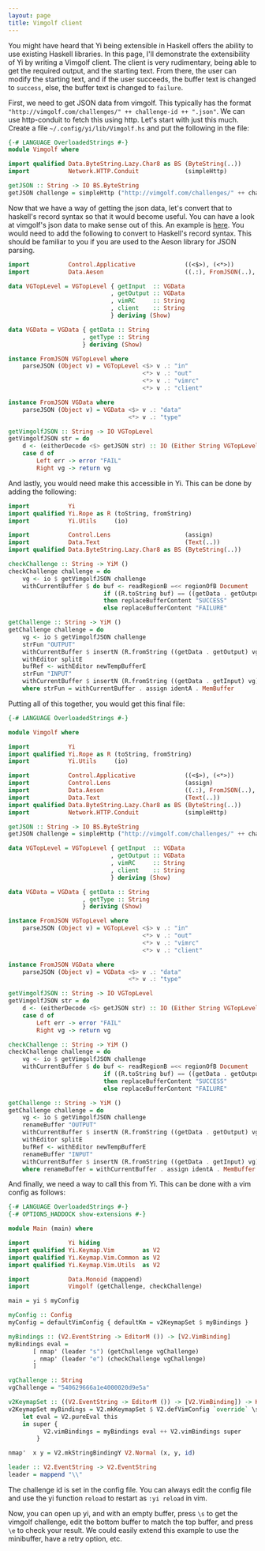 ```yaml
---
layout: page
title: Vimgolf client
---
```


You might have heard that Yi being extensible in Haskell offers the ability to use existing Haskell libraries. In this page, I'll demonstrate the extensibility of Yi by writing a Vimgolf client. The client is very rudimentary, being able to get the required output, and the starting text. From there, the user can modify the starting text, and if the user succeeds, the buffer text is changed to `success`, else, the buffer text is changed to `failure`.

First, we need to get JSON data from vimgolf. This typically has the format `"http://vimgolf.com/challenges/" ++ challenge-id ++ ".json"`. We can use http-conduit to fetch this using http. Let's start with just this much. Create a file `~/.config/yi/lib/Vimgolf.hs` and put the following in the file:

~~~ haskell
{-# LANGUAGE OverloadedStrings #-}
module Vimgolf where

import qualified Data.ByteString.Lazy.Char8 as BS (ByteString(..))
import           Network.HTTP.Conduit             (simpleHttp)

getJSON :: String -> IO BS.ByteString
getJSON challenge = simpleHttp ("http://vimgolf.com/challenges/" ++ challenge ++ ".json")
~~~

Now that we have a way of getting the json data, let's convert that to haskell's record syntax so that it would become useful. You can have a look at vimgolf's json data to make sense out of this. An example is [here](http://vimgolf.com/challenges/540629666a1e4000020d9e5a.json). You would need to add the following to convert to Haskell's record syntax. This should be familiar to you if you are used to the Aeson library for JSON parsing.

~~~ haskell
import           Control.Applicative              ((<$>), (<*>))
import           Data.Aeson                       ((.:), FromJSON(..), eitherDecode, Value(..))

data VGTopLevel = VGTopLevel { getInput  :: VGData
                             , getOutput :: VGData
                             , vimRC     :: String
                             , client    :: String
                             } deriving (Show)

data VGData = VGData { getData :: String
                     , getType :: String
                     } deriving (Show)

instance FromJSON VGTopLevel where
    parseJSON (Object v) = VGTopLevel <$> v .: "in"
                                      <*> v .: "out"
                                      <*> v .: "vimrc"
                                      <*> v .: "client"

instance FromJSON VGData where
    parseJSON (Object v) = VGData <$> v .: "data"
                                  <*> v .: "type"

getVimgolfJSON :: String -> IO VGTopLevel
getVimgolfJSON str = do
    d <- (eitherDecode <$> getJSON str) :: IO (Either String VGTopLevel)
    case d of
        Left err -> error "FAIL"
        Right vg -> return vg
~~~

And lastly, you would need make this accessible in Yi. This can be done by adding the following:

~~~ haskell
import           Yi
import qualified Yi.Rope as R (toString, fromString)
import           Yi.Utils     (io)

import           Control.Lens                     (assign)
import           Data.Text                        (Text(..))
import qualified Data.ByteString.Lazy.Char8 as BS (ByteString(..))

checkChallenge :: String -> YiM ()
checkChallenge challenge = do
    vg <- io $ getVimgolfJSON challenge
    withCurrentBuffer $ do buf <- readRegionB =<< regionOfB Document
                           if ((R.toString buf) == ((getData . getOutput) vg))
                           then replaceBufferContent "SUCCESS"
                           else replaceBufferContent "FAILURE"

getChallenge :: String -> YiM ()
getChallenge challenge = do
    vg <- io $ getVimgolfJSON challenge
    strFun "OUTPUT"
    withCurrentBuffer $ insertN (R.fromString ((getData . getOutput) vg))
    withEditor splitE
    bufRef <- withEditor newTempBufferE
    strFun "INPUT"
    withCurrentBuffer $ insertN (R.fromString ((getData . getInput) vg))
    where strFun = withCurrentBuffer . assign identA . MemBuffer
~~~

Putting all of this together, you would get this final file:

~~~ haskell
{-# LANGUAGE OverloadedStrings #-}

module Vimgolf where

import           Yi
import qualified Yi.Rope as R (toString, fromString)
import           Yi.Utils     (io)

import           Control.Applicative              ((<$>), (<*>))
import           Control.Lens                     (assign)
import           Data.Aeson                       ((.:), FromJSON(..), eitherDecode, Value(..))
import           Data.Text                        (Text(..))
import qualified Data.ByteString.Lazy.Char8 as BS (ByteString(..))
import           Network.HTTP.Conduit             (simpleHttp)

getJSON :: String -> IO BS.ByteString
getJSON challenge = simpleHttp ("http://vimgolf.com/challenges/" ++ challenge ++ ".json")

data VGTopLevel = VGTopLevel { getInput  :: VGData
                             , getOutput :: VGData
                             , vimRC     :: String
                             , client    :: String
                             } deriving (Show)

data VGData = VGData { getData :: String
                     , getType :: String
                     } deriving (Show)

instance FromJSON VGTopLevel where
    parseJSON (Object v) = VGTopLevel <$> v .: "in"
                                      <*> v .: "out"
                                      <*> v .: "vimrc"
                                      <*> v .: "client"

instance FromJSON VGData where
    parseJSON (Object v) = VGData <$> v .: "data"
                                  <*> v .: "type"

getVimgolfJSON :: String -> IO VGTopLevel
getVimgolfJSON str = do
    d <- (eitherDecode <$> getJSON str) :: IO (Either String VGTopLevel)
    case d of
        Left err -> error "FAIL"
        Right vg -> return vg

checkChallenge :: String -> YiM ()
checkChallenge challenge = do
    vg <- io $ getVimgolfJSON challenge
    withCurrentBuffer $ do buf <- readRegionB =<< regionOfB Document
                           if ((R.toString buf) == ((getData . getOutput) vg))
                           then replaceBufferContent "SUCCESS"
                           else replaceBufferContent "FAILURE"

getChallenge :: String -> YiM ()
getChallenge challenge = do
    vg <- io $ getVimgolfJSON challenge
    renameBuffer "OUTPUT"
    withCurrentBuffer $ insertN (R.fromString ((getData . getOutput) vg))
    withEditor splitE
    bufRef <- withEditor newTempBufferE
    renameBuffer "INPUT"
    withCurrentBuffer $ insertN (R.fromString ((getData . getInput) vg))
    where renameBuffer = withCurrentBuffer . assign identA . MemBuffer
~~~

And finally, we need a way to call this from Yi. This can be done with a vim config as follows:

~~~ haskell
{-# LANGUAGE OverloadedStrings #-}
{-# OPTIONS_HADDOCK show-extensions #-}

module Main (main) where

import           Yi hiding
import qualified Yi.Keymap.Vim        as V2
import qualified Yi.Keymap.Vim.Common as V2
import qualified Yi.Keymap.Vim.Utils  as V2

import           Data.Monoid (mappend)
import           Vimgolf (getChallenge, checkChallenge)

main = yi $ myConfig

myConfig :: Config
myConfig = defaultVimConfig { defaultKm = v2KeymapSet $ myBindings }

myBindings :: (V2.EventString -> EditorM ()) -> [V2.VimBinding]
myBindings eval =
       [ nmap' (leader "s") (getChallenge vgChallenge)
       , nmap' (leader "e") (checkChallenge vgChallenge)
       ]

vgChallenge :: String
vgChallenge = "540629666a1e4000020d9e5a"

v2KeymapSet :: ((V2.EventString -> EditorM ()) -> [V2.VimBinding]) -> KeymapSet
v2KeymapSet myBindings = V2.mkKeymapSet $ V2.defVimConfig `override` \super this ->
    let eval = V2.pureEval this
    in super {
          V2.vimBindings = myBindings eval ++ V2.vimBindings super
        }

nmap'  x y = V2.mkStringBindingY V2.Normal (x, y, id)

leader :: V2.EventString -> V2.EventString
leader = mappend "\\"
~~~

The challenge id is set in the config file. You can always edit the config file and use the yi function `reload` to restart as `:yi reload` in vim.

Now, you can open up yi, and with an empty buffer, press `\s` to get the vimgolf challenge, edit the bottom buffer to match the top buffer, and press `\e` to check your result. We could easily extend this example to use the minibuffer, have a retry option, etc.
